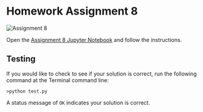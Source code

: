 # Homework Assignment 8

![Assignment 8](https://github.com/PGE310/assignment8/workflows/.github/workflows/main.yml/badge.svg)

Open the [Assignment 8 Jupyter Notebook](assignment8.ipynb) and follow the instructions.

## Testing

If you would like to check to see if your solution is correct, run the following command at the Terminal command line:

````
>python test.py
````

A status message of `OK` indicates your solution is correct.
